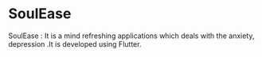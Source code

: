 # SoulEase
SoulEase : It is a mind refreshing applications which deals with the anxiety, depression .It is developed using Flutter.

